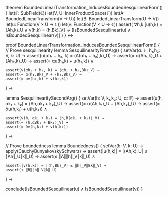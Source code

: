 theorem BoundedLinearTransformation_InducesBoundedSesquilinearForm() {
  let(𝔽: SubField(ℂ))
  let(V, U: InnerProductSpace(𝔽))
  let(A: BoundedLinearTransform(V → U))
  let(B: BoundedLinearTransform(U → V))
  let(u: Function(V × U → ℂ))
  let(v: Function(V × U → ℂ))
  assert(
    ∀h,k [u(h,k) = ⟨Ah,k⟩_U ∧ v(h,k) = ⟨h,Bk⟩_V] →
    [IsBoundedSesquilinear(u) ∧ IsBoundedSesquilinear(v)]
  )
} ↔

proof BoundedLinearTransformation_InducesBoundedSesquilinearForm() {
  // Prove sesquilinearity
  lemma SesquilinearityFirstArg() {
    setVar(α: 𝔽, h₁,h₂: V, k: U) →
    assert(u(αh₁ + h₂, k) = ⟨A(αh₁ + h₂),k⟩_U) →
    assert(= α⟨Ah₁,k⟩_U + ⟨Ah₂,k⟩_U) →
    assert(= αu(h₁,k) + u(h₂,k)) ∧
    
    assert(v(αh₁ + h₂, k) = ⟨αh₁ + h₂,Bk⟩_V) →
    assert(= α⟨h₁,Bk⟩_V + ⟨h₂,Bk⟩_V) →
    assert(= αv(h₁,k) + v(h₂,k))
  } →

  lemma SesquilinearitySecondArg() {
    setVar(h: V, k₁,k₂: U, α: 𝔽) →
    assert(u(h, αk₁ + k₂) = ⟨Ah,αk₁ + k₂⟩_U) →
    assert(= ᾱ⟨Ah,k₁⟩_U + ⟨Ah,k₂⟩_U) →
    assert(= ᾱu(h,k₁) + u(h,k₂)) ∧

    assert(v(h, αk₁ + k₂) = ⟨h,B(αk₁ + k₂)⟩_V) →
    assert(= ⟨h,αBk₁ + Bk₂⟩_V) →
    assert(= ᾱv(h,k₁) + v(h,k₂))
  } →

  // Prove boundedness
  lemma Boundedness() {
    setVar(h: V, k: U) →
    apply(CauchyBunyakovskySchwarz) →
    assert(|u(h,k)| = |⟨Ah,k⟩_U| ≤ ‖Ah‖_U‖k‖_U) →
    assert(≤ ‖A‖‖h‖_V‖k‖_U) ∧

    assert(|v(h,k)| = |⟨h,Bk⟩_V| ≤ ‖h‖_V‖Bk‖_V) →
    assert(≤ ‖B‖‖h‖_V‖k‖_U)
  } →

  conclude(IsBoundedSesquilinear(u) ∧ IsBoundedSesquilinear(v))
}